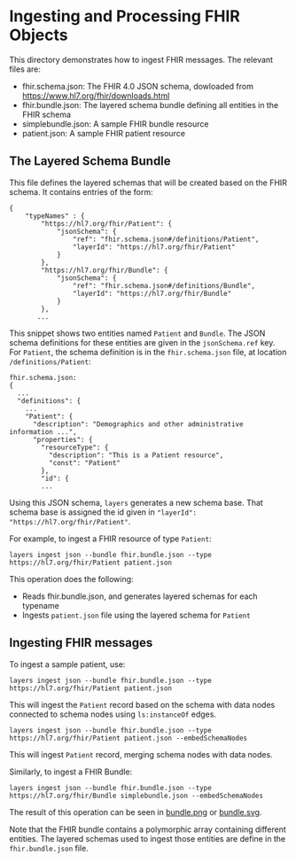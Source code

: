 # Ingesting and Processing FHIR Objects

This directory demonstrates how to ingest FHIR messages. The relevant
files are:

  * fhir.schema.json: The FHIR 4.0 JSON schema, dowloaded from
    https://www.hl7.org/fhir/downloads.html
  * fhir.bundle.json: The layered schema bundle defining all entities
    in the FHIR schema
  * simplebundle.json: A sample FHIR bundle resource
  * patient.json: A sample FHIR patient resource
  
## The Layered Schema Bundle

This file defines the layered schemas that will be created based on
the FHIR schema. It contains entries of the form:

```
{
    "typeNames" : {
        "https://hl7.org/fhir/Patient": {
            "jsonSchema": {
                "ref": "fhir.schema.json#/definitions/Patient",
                "layerId": "https://hl7.org/fhir/Patient"
            }
        },
        "https://hl7.org/fhir/Bundle": {
            "jsonSchema": {
                "ref": "fhir.schema.json#/definitions/Bundle",
                "layerId": "https://hl7.org/fhir/Bundle"
            }
        },
       ...
```

This snippet shows two entities named `Patient` and
`Bundle`. The JSON schema definitions for these entities are
given in the `jsonSchema.ref` key. For `Patient`, the schema
definition is in the `fhir.schema.json` file, at location
`/definitions/Patient`:

```
fhir.schema.json:
{
  ...
  "definitions": {
    ...
    "Patient": {
      "description": "Demographics and other administrative information ...",
      "properties": {
        "resourceType": {
          "description": "This is a Patient resource",
          "const": "Patient"
        },
        "id": {
        ...
```

Using this JSON schema, `layers` generates a new schema base. That
schema base is assigned the id given in `"layerId":
"https://hl7.org/fhir/Patient"`.

For example, to ingest a FHIR resource of type `Patient`:

```
layers ingest json --bundle fhir.bundle.json --type https://hl7.org/fhir/Patient patient.json
```

This operation does the following:

  * Reads fhir.bundle.json, and generates layered schemas for each typename
  * Ingests `patient.json` file using the layered schema for `Patient`
  

## Ingesting FHIR messages

To ingest a sample patient, use:

```
layers ingest json --bundle fhir.bundle.json --type https://hl7.org/fhir/Patient patient.json
```

This will ingest the `Patient` record based on the schema with data
nodes connected to schema nodes using `ls:instanceOf` edges.

```
layers ingest json --bundle fhir.bundle.json --type https://hl7.org/fhir/Patient patient.json --embedSchemaNodes
```

This will ingest `Patient` record, merging schema nodes with data nodes.

Similarly, to ingest a FHIR Bundle:

```
layers ingest json --bundle fhir.bundle.json --type https://hl7.org/fhir/Bundle simplebundle.json --embedSchemaNodes
```

The result of this operation can be seen in [bundle.png](bundle.png) or [bundle.svg](bundle.svg).

Note that the FHIR bundle contains a polymorphic array containing
different entities. The layered schemas used to ingest those entities
are define in the `fhir.bundle.json` file.
